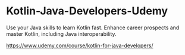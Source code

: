 Kotlin-Java-Developers-Udemy
============================

Use your Java skills to learn Kotlin fast. Enhance career prospects and master Kotlin, including Java interoperability.

https://www.udemy.com/course/kotlin-for-java-developers/
